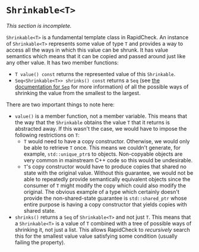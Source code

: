 `Shrinkable<T>`
==============
_This section is incomplete._

`Shrinkable<T>` is a fundamental template class in RapidCheck. An instance of `Shrinkable<T>` represents some value of type `T` and provides a way to access all the ways in which this value can be shrunk. It has value semantics which means that it can be copied and passed around just like any other value. It has two member functions:

- `T value() const` returns the represented value of this `Shrinkable`.
- `Seq<Shrinkable<T>> shrinks() const` returns a `Seq` (see [the documentation for `Seq`](Seq.md) for more information) of all the possible ways of shrinking the value from the smallest to the largest.

There are two important things to note here:

- `value()` is a member function, not a member variable. This means that the way that the `Shrinkable` obtains the value `T` that it returns is abstracted away. If this wasn't the case, we would have to impose the following restrictions on `T`:
  - `T` would need to have a copy constructor. Otherwise, we would only be able to retrieve `T` once. This means we couldn't generate, for example, `std::unique_ptr`s to objects. Non-copyable objects are very common in mainstream C++ code so this would be undesirable.
  - `T`'s copy constructor would have to produce copies that shared no state with the original value. Without this guarantee, we would not be able to repeatedly provide semantically equivalent objects since the consumer of `T` might modify the copy which could also modify the original. The obvious example of a type which certainly doesn't provide the non-shared-state guarantee is `std::shared_ptr` whose entire purpose is having a copy constructor that yields copies with shared state.
- `shrinks()` returns a `Seq` of `Shrinkable<T>` and not just `T`. This means that a `Shrinkable<T>` is a value of `T` combined with a tree of possible ways of shrinking it, not just a list. This allows RapidCheck to _recursively_ search this for the smallest value value satisfying some condition (usually failing the property).
